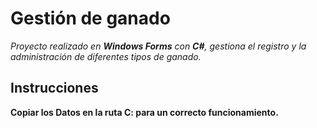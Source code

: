 # Gestión de ganado
*Proyecto realizado en **Windows Forms** con **C#**, gestiona el registro y la administración de diferentes tipos de ganado.*
## Instrucciones
**Copiar los Datos en la ruta **C:** para un correcto funcionamiento.**